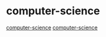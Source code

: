# computer-science

[computer-science](https://github.com/amilajack/reading)
[computer-science](https://github.com/cksystemsteaching/selfie)
